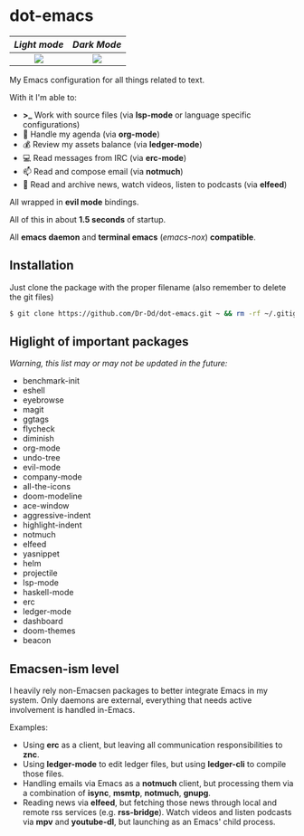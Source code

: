 # dot-emacs

*Light mode*                                                                                                | *Dark Mode*
:----------------------------------------------------------------------------------------------------------:|:----------------------------------------------------------------------------------------------------------:
![](https://user-images.githubusercontent.com/37450282/125799534-1d0e9d6d-8b98-4fab-8fda-ed690fb0bd4c.png)  |  ![](https://user-images.githubusercontent.com/37450282/125799630-24752e22-4f55-40f4-9af7-2838977d9c00.png)


My Emacs configuration for all things related to text.

With it I'm able to:
- **>_** Work with source files (via **lsp-mode** or language specific configurations)
- :unicorn: Handle my agenda (via **org-mode**)
- :moneybag: Review my assets balance (via **ledger-mode**)
- :computer: Read messages from IRC (via **erc-mode**)
- :mailbox: Read and compose email (via **notmuch**)
- :newspaper: Read and archive news, watch videos, listen to podcasts (via **elfeed**)

All wrapped in **evil mode** bindings.

All of this in about **1.5 seconds** of startup.

All **emacs daemon** and **terminal emacs** (*emacs-nox*) **compatible**.

## Installation
Just clone the package with the proper filename (also remember to delete the git files)

```sh
$ git clone https://github.com/Dr-Dd/dot-emacs.git ~ && rm -rf ~/.gitignore ~/LICENSE ~/README.md ~/.git
```

## Higlight of important packages
*Warning, this list may or may not be updated in the future:*
- benchmark-init
- eshell
- eyebrowse
- magit
- ggtags
- flycheck
- diminish
- org-mode
- undo-tree
- evil-mode
- company-mode
- all-the-icons
- doom-modeline
- ace-window
- aggressive-indent
- highlight-indent
- notmuch
- elfeed
- yasnippet
- helm
- projectile
- lsp-mode
- haskell-mode
- erc
- ledger-mode
- dashboard
- doom-themes
- beacon

## Emacsen-ism level
I heavily rely non-Emacsen packages to better integrate Emacs in my system. Only daemons are external, everything that needs active involvement is handled in-Emacs.

Examples:
- Using **erc** as a client, but leaving all communication responsibilities to **znc**.
- Using **ledger-mode** to edit ledger files, but using **ledger-cli** to compile those files.
- Handling emails via Emacs as a **notmuch** client, but processing them via a combination of **isync**, **msmtp**, **notmuch**, **gnupg**.
- Reading news via **elfeed**, but fetching those news through local and remote rss services (e.g. **rss-bridge**). Watch videos and listen podcasts via **mpv** and **youtube-dl**, but launching as an Emacs' child process.
